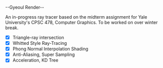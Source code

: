 --Gyeoul Render--

An in-progress ray tracer based on the midterm assignment for Yale University's CPSC 478, Computer Graphics. To be worked on over winter break.

- [x] Triangle-ray intersection
- [x] Whitted Style Ray-Tracing
- [x] Phong Normal Interpolation Shading
- [x] Anti-Aliasing, Super Sampling
- [x] Acceleration, KD Tree